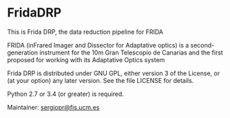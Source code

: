 
# FridaDRP

This is Frida DRP, the data reduction pipeline for FRIDA

FRIDA (inFrared Imager and Dissector for Adaptative optics) is a
second-generation instrument for the 10m Gran Telescopio de Canarias
and the first proposed for working with its Adaptative Optics system

Frida DRP is distributed under GNU GPL, either version 3 of the License,
or (at your option) any later version. See the file LICENSE for details.

Python 2.7 or 3.4 (or greater) is required.


Maintainer: sergiopr@fis.ucm.es